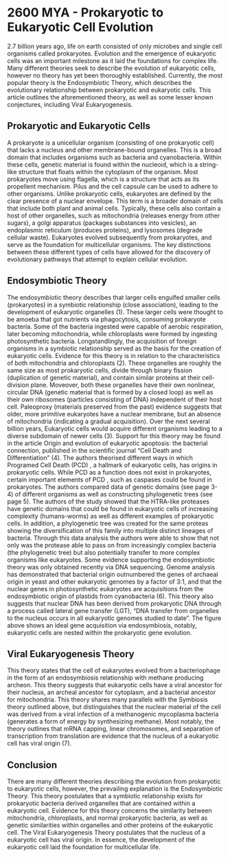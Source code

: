 <html>
<head>
  <title>Timeline Project</title>
  <meta name="viewport" content="width=device-width, initial-scale=1">
  <link href='style.css' rel='stylesheet'>
</head>
<body>
  <script src='script.js'></script>
  <h1>
   2600 MYA - Prokaryotic to Eukaryotic Cell Evolution
  </h1>
    <p>
      2.7 billion years ago, life on earth consisted of only microbes and single cell organisms called prokaryotes. Evolution and the emergence of eukaryotic cells was an important milestone as it laid the foundations for complex life. Many different theories seek to describe the evolution of eukaryotic cells, however no theory has yet been thoroughly established. Currently, the most popular theory is the Endosymbiotic Theory, which describes the evolutionary relationship between prokaryotic and eukaryotic cells. This article outlines the aforementioned theory, as well as some lesser known conjectures, including Viral Eukaryogenesis. 
    </p>
  <h2>
     Prokaryotic and Eukaryotic Cells
  </h2>
    <p>
      A prokaryote is a unicellular organism (consisting of one prokaryotic cell) that lacks a nucleus and other membrane-bound organelles. This is a broad domain that includes organisms such as bacteria and cyanobacteria. Within these cells, genetic material is found within the nucleoid, which is a string-like structure that floats within the cytoplasm of the organism. Most prokaryotes move using flagella, which is a structure that acts as its propellent mechanism. Pilus and the cell capsule can be used to adhere to other organisms. Unlike prokaryotic cells, eukaryotes are defined by the clear presence of a nuclear envelope. This term is a broader domain of cells that include both plant and animal cells. Typically, these cells also contain a host of other organelles, such as mitochondria (releases energy from other sugars), a golgi apparatus (packages substances into vesicles), an endoplasmic reticulum (produces proteins), and lysosomes (degrade cellular waste). Eukaryotes evolved subsequently from prokaryotes, and serve as the foundation for multicellular organisms. The key distinctions between these different types of cells have allowed for the discovery of evolutionary pathways that attempt to explain cellular evolution.
    </p>
  <h2>
    Endosymbiotic Theory
  </h2>
    <p>
      The endosymbiotic theory describes that larger cells engulfed smaller cells (prokaryotes) in a symbiotic relationship (close association), leading to the development of eukaryotic organelles (1). These larger cells were thought to be amoeba that got nutrients via phagocytosis, consuming prokaryote bacteria. Some of the bacteria ingested were capable of aerobic respiration, later becoming mitochondria, while chloroplasts were formed by ingesting photosynthetic bacteria. Longstandlingly, the acquisition of foreign organisms in a symbiotic relationship served as the basis for the creation of eukaryotic cells. Evidence for this theory is in relation to the characteristics of both mitochondria and chloroplasts (2). These organelles are roughly the same size as most prokaryotic cells, divide through binary fission (duplication of genetic material), and contain similar proteins at their cell-division plane. Moveover, both these organelles have their own nonlinear, circular DNA (genetic material that is formed by a closed loop) as well as their own ribosomes (particles consisting of DNA) independent of their host cell. Paleoproxy (materials preserved from the past) evidence suggests that older, more primitive eukaryotes have a nuclear membrane, but an absence of mitochondria (indicating a gradual acquisition). Over the next several billion years, Eukaryotic cells would acquire different organisms leading to a diverse subdomain of newer cells (3).
    Support for this theory may be found in the article Origin and evolution of eukaryotic apoptosis: the bacterial connection, published in the scientific journal “Cell Death and Differentiation” (4). The authors theorised different ways in which Programed Cell Death (PCD) , a hallmark of eukaryotic cells, has origins in prokaryotic cells. While PCD as a function does not exist in prokaryotes, certain important elements of PCD , such as caspases could be found in prokaryotes. The authors compared data of genetic domains (see page 3-4) of different organisms as well as constructing phylogenetic trees (see page 5). The authors of the study showed that the HTRA-like proteases have genetic domains that could be found in eukaryotic cells of increasing complexity (humans-worms) as well as different examples of  prokaryotic cells. In addition, a phylogenetic tree was created for the same proteas showing the diversification of this family into multiple distinct lineages of bacteria. Through this data analysis the authors were able to show that not only was the protease able to pass on from increasingly complex bacteria (the phylogenetic tree) but also potentially transfer to more complex organisms like eukaryotes. 
    Some evidence supporting the endosymbiotic theory was only obtained recently via DNA sequencing. Genome analysis has demonstrated that bacterial origin outnumbered the genes of archaeal origin in yeast and other eukaryotic genomes by a factor of 3:1, and that the nuclear genes in photosynthetic eukaryotes are acquisitions from the endosymbiotic origin of plastids from cyanobacteria (6). This theory also suggests that nuclear DNA has been derived from prokaryotic DNA through a process called lateral gene transfer (LGT), “DNA transfer from organelles to the nucleus occurs in all eukaryotic genomes studied to date”. The figure above shows an ideal gene acquisition via endosymbiosis, notably, eukaryotic cells are nested within the prokaryotic gene evolution.   
    </p>
  <h2>
    Viral Eukaryogenesis Theory
  </h2>
    <p>
      This theory states that the cell of eukaryotes evolved from a bacteriophage in the form of an endosymbiosis relationship with methane producing archeon. This theory suggests that eukaryotic cells have a viral ancestor for their nucleus, an archeal ancestor for cytoplasm, and a bacterial ancestor for mitochondria. This theory shares many parallels with the Symbiosis theory outlined above, but distinguishes that the nuclear material of the cell was derived from a viral infection of a methanogenic mycoplasma bacteria (generates a form of energy by synthesizing methane). Most notably, the theory outlines that mRNA capping, linear chromosomes, and separation of transcription from translation are evidence that the nucleus of a eukaryotic cell has viral origin (7). 
    </p>
  <h2>
    Conclusion
  </h2>
    <p>
      There are many different theories describing the evolution from prokaryotic to eukaryotic cells, however, the prevailing explanation is the Endosymbiotic Theory. This theory postulates that a symbiotic relationship exists for prokaryotic bacteria derived organelles that are contained within a eukaryotic cell. Evidence for this theory concerns the similarity between mitochondria, chloroplasts, and normal prokaryotic bacteria, as well as genetic similarities within organelles and other proteins of the eukaryotic cell. The Viral Eukaryogenesis Theory postulates that the nucleus of a eukaryotic cell has viral origin. In essence, the development of the eukaryotic cell laid the foundation for multicellular life.
    </p>
</body>
</html>
